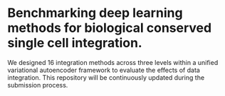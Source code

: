 # Benchmarking deep learning methods for biological conserved single cell integration.

We designed 16 integration methods across three levels within a unified variational autoencoder framework to evaluate the effects of data integration. This repository will be continuously updated during the submission process.
